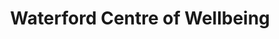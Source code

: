 ---
title: "Waterford Centre of Wellbeing"
url: /waterford/waterford-centre-of-wellbeing/
shop: health food
---